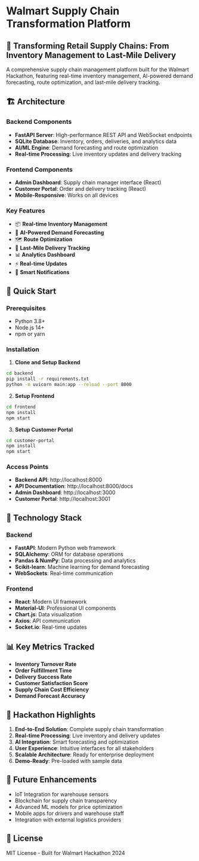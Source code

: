 # Walmart Supply Chain Transformation Platform

## 🚀 Transforming Retail Supply Chains: From Inventory Management to Last-Mile Delivery

A comprehensive supply chain management platform built for the Walmart Hackathon, featuring real-time inventory management, AI-powered demand forecasting, route optimization, and last-mile delivery tracking.

## 🏗️ Architecture

### Backend Components
- **FastAPI Server**: High-performance REST API and WebSocket endpoints
- **SQLite Database**: Inventory, orders, deliveries, and analytics data
- **AI/ML Engine**: Demand forecasting and route optimization
- **Real-time Processing**: Live inventory updates and delivery tracking

### Frontend Components
- **Admin Dashboard**: Supply chain manager interface (React)
- **Customer Portal**: Order and delivery tracking (React)
- **Mobile-Responsive**: Works on all devices

### Key Features
- 📦 **Real-time Inventory Management**
- 🤖 **AI-Powered Demand Forecasting**
- 🗺️ **Route Optimization**
- 📱 **Last-Mile Delivery Tracking**
- 📊 **Analytics Dashboard**
- ⚡ **Real-time Updates**
- 🔔 **Smart Notifications**

## 🚀 Quick Start

### Prerequisites
- Python 3.8+
- Node.js 14+
- npm or yarn

### Installation

1. **Clone and Setup Backend**
```bash
cd backend
pip install -r requirements.txt
python -m uvicorn main:app --reload --port 8000
```

2. **Setup Frontend**
```bash
cd frontend
npm install
npm start
```

3. **Setup Customer Portal**
```bash
cd customer-portal
npm install
npm start
```

### Access Points
- **Backend API**: http://localhost:8000
- **API Documentation**: http://localhost:8000/docs
- **Admin Dashboard**: http://localhost:3000
- **Customer Portal**: http://localhost:3001

## 🔧 Technology Stack

### Backend
- **FastAPI**: Modern Python web framework
- **SQLAlchemy**: ORM for database operations
- **Pandas & NumPy**: Data processing and analytics
- **Scikit-learn**: Machine learning for demand forecasting
- **WebSockets**: Real-time communication

### Frontend
- **React**: Modern UI framework
- **Material-UI**: Professional UI components
- **Chart.js**: Data visualization
- **Axios**: API communication
- **Socket.io**: Real-time updates

## 📊 Key Metrics Tracked

- **Inventory Turnover Rate**
- **Order Fulfillment Time**
- **Delivery Success Rate**
- **Customer Satisfaction Score**
- **Supply Chain Cost Efficiency**
- **Demand Forecast Accuracy**

## 🎯 Hackathon Highlights

1. **End-to-End Solution**: Complete supply chain transformation
2. **Real-time Processing**: Live inventory and delivery updates
3. **AI Integration**: Smart forecasting and optimization
4. **User Experience**: Intuitive interfaces for all stakeholders
5. **Scalable Architecture**: Ready for enterprise deployment
6. **Demo-Ready**: Pre-loaded with sample data

## 🚀 Future Enhancements

- IoT Integration for warehouse sensors
- Blockchain for supply chain transparency
- Advanced ML models for price optimization
- Mobile apps for drivers and warehouse staff
- Integration with external logistics providers

## 📝 License

MIT License - Built for Walmart Hackathon 2024 